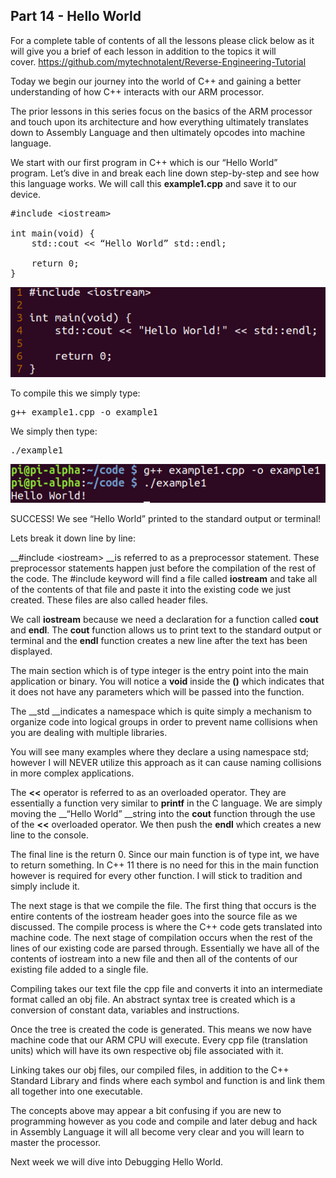 ## Part 14 - Hello World

For a complete table of contents of all the lessons please click below as it will give you a brief of each lesson in addition to the topics it will cover.&nbsp;https://github.com/mytechnotalent/Reverse-Engineering-Tutorial

Today we begin our journey into the world of C++ and gaining a better understanding of how C++ interacts with our ARM processor.

The prior lessons in this series focus on the basics of the ARM processor and touch upon its architecture and how everything ultimately translates down to Assembly Language and then ultimately opcodes into machine language.

We start with our first program in C++ which is our “Hello World” program.&nbsp;Let’s dive in and break each line down step-by-step and see how this language works.&nbsp;We will call this __example1.cpp__ and save it to our device.

<pre spellcheck="false">#include &lt;iostream&gt;
&nbsp;
int main(void) {
    std::cout &lt;&lt; “Hello World” std::endl;
&nbsp;
&nbsp;&nbsp;&nbsp;&nbsp;return 0;
}
</pre>

<div class="slate-resizable-image-embed"><img src="/imgs/1520191083072.jpg"/></div>

To compile this we simply type:

<pre spellcheck="false">g++ example1.cpp -o example1
</pre>

We simply then type:

<pre spellcheck="false">./example1
</pre>

![](/imgs/1520237920732.jpg)

  

SUCCESS!&nbsp;We see “Hello World” printed to the standard output or terminal!

Lets break it down line by line:

__\#include &lt;iostream&gt; __is referred to as a preprocessor statement.&nbsp;These preprocessor statements happen just before the compilation of the rest of the code.&nbsp;The \#include keyword will find a file called __iostream__ and take all of the contents of that file and paste it into the existing code we just created.&nbsp;These files are also called header files.&nbsp;

We call __iostream__ because we need a declaration for a function called __cout__ and __endl__.&nbsp;The __cout__ function allows us to print text to the standard output or terminal and the __endl__ function creates a new line after the text has been displayed.

The main section which is of type integer is the entry point into the main application or binary.&nbsp;You will notice a __void__ inside the __()__ which indicates that it does not have any parameters which will be passed into the function.

The __std __indicates a namespace which is quite simply a mechanism to organize code into logical groups in order to prevent name collisions when you are dealing with multiple libraries.

You will see many examples where they declare a using namespace std; however I will NEVER utilize this approach as it can cause naming collisions in more complex applications.

The __&lt;&lt;__ operator is referred to as an overloaded operator.&nbsp;They are essentially a function very similar to __printf__ in the C language.&nbsp;We are simply moving the __“Hello World” __string into the __cout__ function through the use of the __&lt;&lt;__ overloaded operator.&nbsp;We then push the __endl__ which creates a new line to the console.

The final line is the return 0.&nbsp;Since our main function is of type int, we have to return something.&nbsp;In C++ 11 there is no need for this in the main function however is required for every other function.&nbsp;I will stick to tradition and simply include it.

The next stage is that we compile the file.&nbsp;The first thing that occurs is the entire contents of the iostream header goes into the source file as we discussed.&nbsp;The compile process is where the C++ code gets translated into machine code.&nbsp;The next stage of compilation occurs when the rest of the lines of our existing code are parsed through.&nbsp;Essentially we have all of the contents of iostream into a new file and then all of the contents of our existing file added to a single file.

Compiling takes our text file the cpp file and converts it into an intermediate format called an obj file.&nbsp;An abstract syntax tree is created which is a conversion of constant data, variables and instructions.

Once the tree is created the code is generated.&nbsp;This means we now have machine code that our ARM CPU will execute.&nbsp;Every cpp file (translation units) which will have its own respective obj file associated with it.&nbsp;

Linking takes our obj files, our compiled files, in addition to the C++ Standard Library and finds where each symbol and function is and link them all together into one executable.&nbsp;&nbsp;&nbsp;

The concepts above may appear a bit confusing if you are new to programming however as you code and compile and later debug and hack in Assembly Language it will all become very clear and you will learn to master the processor.

Next week we will dive into Debugging Hello World.